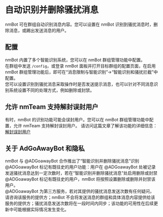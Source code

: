 # 自动识别并删除骚扰消息

nmBot 可在群组自动识别消息内容。您可以设置在 nmBot 识别到骚扰消息时，删除消息，或踢出发送消息的用户。

## 配置
nmBot 内置了多个智能识别系统，您可以在 nmBot 群组管理功能中配置。  
在群组中发送 `/config`，或登录 nmBot 面板并打开目标群组的配置页面，在启用 nmBot 群组管理功能后，即可在“消息限制与智能识别”->“智能识别和骚扰拦截”中配置。  
您可以设置识别到骚扰消息采取操作时是否发送提示消息，也可以针对不同消息识别系统设置不同的处理方式，例如删除或封禁。

## 允许 nmTeam 支持解封误封用户
有时，nmBot 的识别功能可能会误封用户。您可以在 nmBot 群组管理功能中配置，允许 nmTeam 支持解封误封用户。
请访问这篇文章了解该功能的详细信息：[解封误封用户](./unban-users-banned-by-anti-spam.md)

## 关于 AdGoAwayBot 和隐私
nmBot 与 @ADGoawayBot 合作推出了“智能识别并删除骚扰消息”识别 @ADGoawayBot 标记有既往史的用户功能：用户在 @ADGoawayBot 处被记录发送骚扰消息达到一定次数时，若在“智能识别并删除骚扰消息”处启用删除或封禁 @ADGoawayBot 标记有既往史的用户，nmBot 将按照设置删除或删除并封禁该用户。  
@ADGoawayBot 为第三方服务，若对其提供的骚扰消息发送次数有任何疑问，请咨询该服务的提供方；nmBot 不会将发送消息的群组和具体消息内容提供给该服务的提供方；骚扰消息发送次数将在一段时间内同步；该功能的可用性在后续更新中可能根据实际情况发生变化。